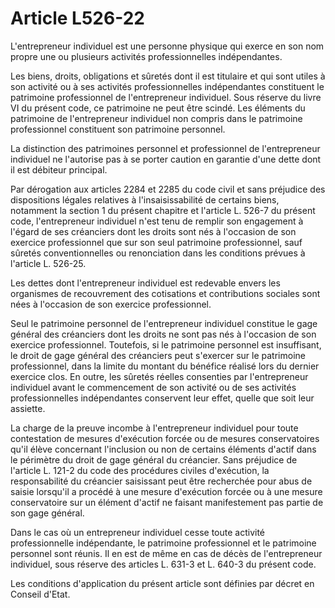 # Article L526-22

L'entrepreneur individuel est une personne physique qui exerce en son nom propre une ou plusieurs activités professionnelles indépendantes.

Les biens, droits, obligations et sûretés dont il est titulaire et qui sont utiles à son activité ou à ses activités professionnelles indépendantes constituent le patrimoine professionnel de l'entrepreneur individuel. Sous réserve du livre VI du présent code, ce patrimoine ne peut être scindé. Les éléments du patrimoine de l'entrepreneur individuel non compris dans le patrimoine professionnel constituent son patrimoine personnel.

La distinction des patrimoines personnel et professionnel de l'entrepreneur individuel ne l'autorise pas à se porter caution en garantie d'une dette dont il est débiteur principal.

Par dérogation aux articles 2284 et 2285 du code civil et sans préjudice des dispositions légales relatives à l'insaisissabilité de certains biens, notamment la section 1 du présent chapitre et l'article L. 526-7 du présent code, l'entrepreneur individuel n'est tenu de remplir son engagement à l'égard de ses créanciers dont les droits sont nés à l'occasion de son exercice professionnel que sur son seul patrimoine professionnel, sauf sûretés conventionnelles ou renonciation dans les conditions prévues à l'article L. 526-25.

Les dettes dont l'entrepreneur individuel est redevable envers les organismes de recouvrement des cotisations et contributions sociales sont nées à l'occasion de son exercice professionnel.

Seul le patrimoine personnel de l'entrepreneur individuel constitue le gage général des créanciers dont les droits ne sont pas nés à l'occasion de son exercice professionnel. Toutefois, si le patrimoine personnel est insuffisant, le droit de gage général des créanciers peut s'exercer sur le patrimoine professionnel, dans la limite du montant du bénéfice réalisé lors du dernier exercice clos. En outre, les sûretés réelles consenties par l'entrepreneur individuel avant le commencement de son activité ou de ses activités professionnelles indépendantes conservent leur effet, quelle que soit leur assiette.

La charge de la preuve incombe à l'entrepreneur individuel pour toute contestation de mesures d'exécution forcée ou de mesures conservatoires qu'il élève concernant l'inclusion ou non de certains éléments d'actif dans le périmètre du droit de gage général du créancier. Sans préjudice de l'article L. 121-2 du code des procédures civiles d'exécution, la responsabilité du créancier saisissant peut être recherchée pour abus de saisie lorsqu'il a procédé à une mesure d'exécution forcée ou à une mesure conservatoire sur un élément d'actif ne faisant manifestement pas partie de son gage général.

Dans le cas où un entrepreneur individuel cesse toute activité professionnelle indépendante, le patrimoine professionnel et le patrimoine personnel sont réunis. Il en est de même en cas de décès de l'entrepreneur individuel, sous réserve des articles L. 631-3 et L. 640-3 du présent code.

Les conditions d'application du présent article sont définies par décret en Conseil d'Etat.
